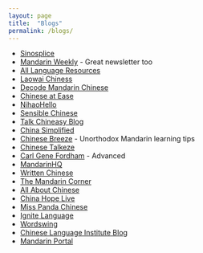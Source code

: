 ```yaml
---
layout: page
title:  "Blogs"
permalink: /blogs/
---
```

* [Sinosplice](http://www.sinosplice.com/)
* [Mandarin Weekly](http://mandarinweekly.com/) - Great newsletter too
* [All Language Resources](http://www.alllanguageresources.com/)
* [Laowai Chiness](http://laowaichinese.net/)
* [Decode Mandarin Chinese](http://www.decodemandarinchinese.com/)
* [Chinese at Ease](http://chinese-at-ease.com/)
* [NihaoHello](http://nihaohello.blogspot.co.uk/)
* [Sensible Chinese](https://sensiblechinese.com/)
* [Talk Chineasy Blog](https://talk.chineasy.com/blog/)
* [China Simplified](http://www.chinasimplified.com/)
* [Chinese Breeze](http://chinese-breeze.com/) - Unorthodox Mandarin learning tips
* [Chinese Talkeze](https://www.chinesetalkeze.com/)
* [Carl Gene Fordham](http://carlgene.com/blog/) - Advanced
* [MandarinHQ](http://mandarinhq.com/)
* [Written Chinese](https://www.writtenchinese.com/category/blog/)
* [The Mandarin Corner](https://themandarincornerblog.com/)
* [All About Chinese](http://allaboutchinese.tumblr.com/)
* [China Hope Live](https://chinahopelive.net/)
* [Miss Panda Chinese](https://www.misspandachinese.com/)
* [Ignite Language](http://tprsforchinese.blogspot.co.uk/)
* [Wordswing](https://wordswing.com)
* [Chinese Language Institute Blog](http://www.studycli.org/blog/)
* [Mandarin Portal](https://mandarinportal.com/)
